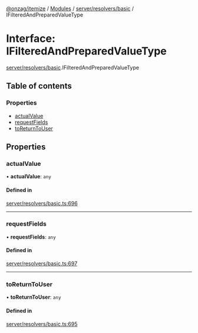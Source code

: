 [@onzag/itemize](../README.md) / [Modules](../modules.md) / [server/resolvers/basic](../modules/server_resolvers_basic.md) / IFilteredAndPreparedValueType

# Interface: IFilteredAndPreparedValueType

[server/resolvers/basic](../modules/server_resolvers_basic.md).IFilteredAndPreparedValueType

## Table of contents

### Properties

- [actualValue](server_resolvers_basic.IFilteredAndPreparedValueType.md#actualvalue)
- [requestFields](server_resolvers_basic.IFilteredAndPreparedValueType.md#requestfields)
- [toReturnToUser](server_resolvers_basic.IFilteredAndPreparedValueType.md#toreturntouser)

## Properties

### actualValue

• **actualValue**: `any`

#### Defined in

[server/resolvers/basic.ts:696](https://github.com/onzag/itemize/blob/f2f29986/server/resolvers/basic.ts#L696)

___

### requestFields

• **requestFields**: `any`

#### Defined in

[server/resolvers/basic.ts:697](https://github.com/onzag/itemize/blob/f2f29986/server/resolvers/basic.ts#L697)

___

### toReturnToUser

• **toReturnToUser**: `any`

#### Defined in

[server/resolvers/basic.ts:695](https://github.com/onzag/itemize/blob/f2f29986/server/resolvers/basic.ts#L695)
